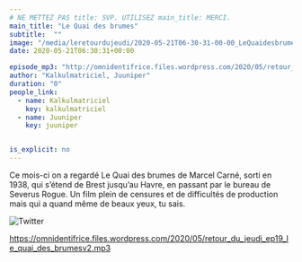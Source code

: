 ```yaml
---
# NE METTEZ PAS title: SVP. UTILISEZ main_title: MERCI.
main_title: "Le Quai des brumes"
subtitle:  ""
image: "/media/leretourdujeudi/2020-05-21T06-30-31-00-00_LeQuaidesbrumes.jpg"
date: 2020-05-21T06:30:31+00:00

episode_mp3: "http://omnidentifrice.files.wordpress.com/2020/05/retour_du_jeudi_ep19_le_quai_des_brumesv2.mp3"
author: "Kalkulmatriciel, Juuniper"
duration: "0"
people_link: 
  - name: Kalkulmatriciel
    key: kalkulmatriciel
  - name: Juuniper
    key: juuniper


is_explicit: no
---
```


<PodcastHeader/>

<!-- ECRIRE LA DESCRIPTION DE L'EPISODE SOUS CETTE LIGNE -->
<p>Ce mois-ci on a regardé Le Quai des brumes de Marcel Carné, sorti en 1938, qui s’étend de Brest jusqu’au Havre, en passant par le bureau de Severus Rogue. Un film plein de censures et de difficultés de production mais qui a quand même de beaux yeux, tu sais.</p>
<p><img src="https://retourdujeudi.files.wordpress.com/2020/05/twitter.jpg" alt="Twitter"></p>
<p><a href="https://omnidentifrice.files.wordpress.com/2020/05/retour_du_jeudi_ep19_le_quai_des_brumesv2.mp3" rel="nofollow">https://omnidentifrice.files.wordpress.com/2020/05/retour_du_jeudi_ep19_le_quai_des_brumesv2.mp3</a></p>


